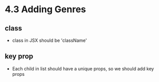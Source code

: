 # 4.3 Adding Genres

## class

- class in JSX should be 'className'

## key prop

- Each child in list should have a unique props, so we should add key props
